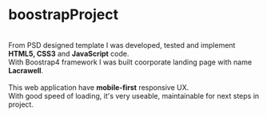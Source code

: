 <h1>boostrapProject</h1>
<br>
From PSD designed template I was developed, tested and implement <strong>HTML5, CSS3</strong> and <strong>JavaScript</strong> code.<br> 
With Boostrap4 framework I was built coorporate landing page with name <b>Lacrawell</b>.
<br><br>
This web application have <b>mobile-first</b> responsive UX.<br>
With good speed of loading, it's very useable, maintainable for next steps
in project.

